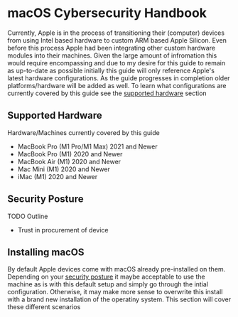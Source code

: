# macOS Cybersecurity Handbook

Currently, Apple is in the process of transitioning their (computer) devices from using Intel based hardware to custom ARM based Apple Silicon. Even before this process Apple had been integrating other custom hardware modules into their machines. Given the large amount of infromation this would require encompassing and due to my desire for this guide to remain as up-to-date as possible initially this guide will only reference Apple's latest hardware configurations. As the guide progresses in completion older platforms/hardware will be added as well. To learn what configurations are currently covered by this guide see the [supported hardware](#supported-hardware) section

## Supported Hardware

Hardware/Machines currently covered by this guide

* MacBook Pro (M1 Pro/M1 Max) 2021 and Newer
* MacBook Pro (M1) 2020 and Newer
* MacBook Air (M1) 2020 and Newer
* Mac Mini (M1) 2020 and Newer
* iMac (M1) 2020 and Newer

## Security Posture

TODO Outline
* Trust in procurement of device

## Installing macOS

By default Apple devices come with macOS already pre-installed on them. Depending on your [security posture](#security-posture) it maybe acceptable to use the machine as is with this default setup and simply go through the intial configuration. Otherwise, it may make more sense to overwrite this install with a brand new installation of the operatiny system. This section will cover these different scenarios